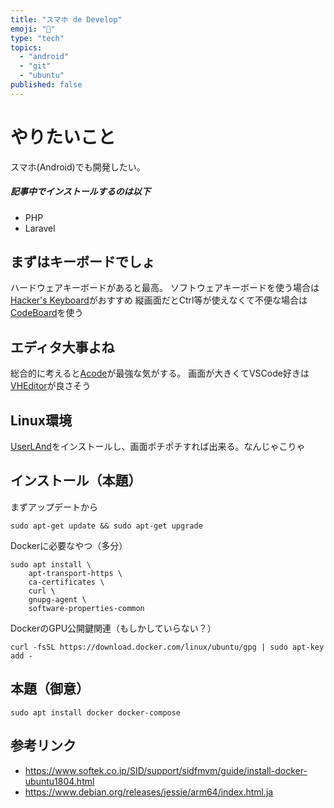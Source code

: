 ```yaml
---
title: "スマホ de Develop"
emoji: "📱"
type: "tech"
topics:
  - "android"
  - "git"
  - "ubuntu"
published: false
---
```


# やりたいこと
スマホ(Android)でも開発したい。
##### 記事中でインストールするのは以下
- PHP
- Laravel
## まずはキーボードでしょ
ハードウェアキーボードがあると最高。
ソフトウェアキーボードを使う場合は[Hacker's Keyboard](https://play.google.com/store/apps/details?id=org.pocketworkstation.pckeyboard)がおすすめ
縦画面だとCtrl等が使えなくて不便な場合は[CodeBoard](https://play.google.com/store/apps/details?id=com.gazlaws.codeboard)を使う
## エディタ大事よね
総合的に考えると[Acode](https://play.google.com/store/apps/details?id=com.foxdebug.acodefree)が最強な気がする。
画面が大きくてVSCode好きは[VHEditor](https://play.google.com/store/apps/details?id=vn.vhn.vsc)が良さそう

## Linux環境
[UserLAnd](https://play.google.com/store/apps/details?id=tech.ula)をインストールし、画面ポチポチすれば出来る。なんじゃこりゃ
## インストール（本題）
まずアップデートから
```
sudo apt-get update && sudo apt-get upgrade

```
Dockerに必要なやつ（多分）
```
sudo apt install \
    apt-transport-https \
    ca-certificates \
    curl \
    gnupg-agent \
    software-properties-common
```
DockerのGPU公開鍵関連（もしかしていらない？）
```
curl -fsSL https://download.docker.com/linux/ubuntu/gpg | sudo apt-key add -
```


## 本題（御意）
```
sudo apt install docker docker-compose
```

## 参考リンク
- https://www.softek.co.jp/SID/support/sidfmvm/guide/install-docker-ubuntu1804.html
- https://www.debian.org/releases/jessie/arm64/index.html.ja

